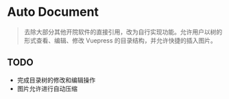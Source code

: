 # Auto Document <!-- omit in toc -->

> 去除大部分其他开院软件的直接引用，改为自行实现功能。允许用户以树的形式查看、编辑、修改 Vuepress 的目录结构，并允许快捷的插入图片。

## TODO

- 完成目录树的修改和编辑操作
- 图片允许进行自动压缩